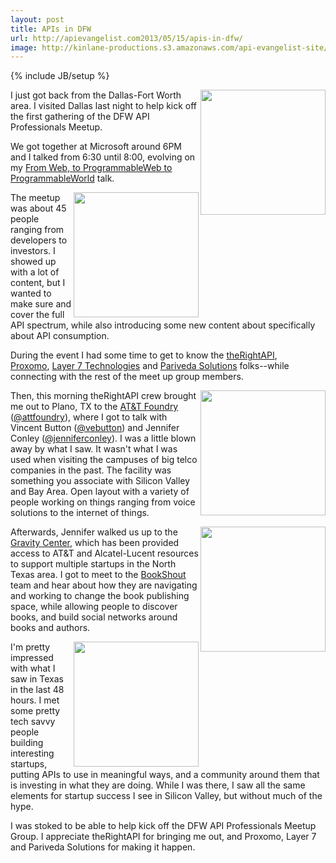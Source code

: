 ```yaml
---
layout: post
title: APIs in DFW
url: http://apievangelist.com2013/05/15/apis-in-dfw/
image: http://kinlane-productions.s3.amazonaws.com/api-evangelist-site/blog/dfw-api-meetup-group.jpeg
---
```

{% include JB/setup %}<p>
     <a title="DFW API Professional Meetup Group" href="http://www.meetup.com/DFW-API-Professionals/events/115600132/"><img src="https://s3.amazonaws.com/kinlane-productions/events/dfw-api-meetup-group/dfw-api-meetup-group.jpeg" border="0"  width="200" align="right" /></a>
</p>
<p>
     I just got back from the Dallas-Fort Worth area. I visited Dallas last night to help kick off the first gathering of the DFW API Professionals Meetup.
</p>
<p>
     We got together at Microsoft around 6PM and I talked from 6:30 until 8:00, evolving on my <a href="http://kinlane.github.io/talks/api-meetup-dallas-tx/web-to-programmableweb-to-programmableworld/index.html/" target="_blank">From Web, to ProgrammableWeb to ProgrammableWorld</a> talk.
</p>
<p>
     <a title="TheRightAPI" href="http://www.therightapi.com/" target="_blank"><img src="http://kinlane-productions.s3.amazonaws.com/api-evangelist-site/company/therightapi-logo-2.png" border="0"  width="200" align="right" /></a>
</p>
<p>
     The meetup was about 45 people ranging from developers to investors. I showed up with a lot of content, but I wanted to make sure and cover the full API spectrum, while also introducing some new content about specifically about API consumption.
</p>
<p>
     During the event I had some time to get to know the <a href="http://www.therightapi.com/">theRightAPI</a>, <a title="BAaS" href="http://www.proxomo.com/">Proxomo</a>, <a title="API Management" href="http://www.layer7tech.com/">Layer 7 Technologies</a> and <a title="Tech Efficiency and Innovation" href="http://www.parivedasolutions.com/">Pariveda Solutions</a> folks--while connecting with the rest of the meet up group members.
</p>
<p>
     <a title="AT&amp;T Foundry" href="https://www.foundry.att.com/"><img src="https://s3.amazonaws.com/kinlane-productions/api-evangelist/att/att-foundry.png" border="0"  width="200" align="right" /></a>
</p>
<p>
     Then, this morning theRightAPI crew brought me out to Plano, TX to the <a title="AT&amp;T Foundry" href="https://www.foundry.att.com/">AT&amp;T Foundry</a> (<a href="https://twitter.com/attfoundry">@attfoundry</a>), where I got to talk with Vincent Button (<a href="https://twitter.com/vebutton">@vebutton</a>) and Jennifer Conley (<a href="https://twitter.com/jenniferconley">@jenniferconley</a>). I was a little blown away by what I saw. It wasn't what I was used when visiting the campuses of big telco companies in the past. The facility was something you associate with Silicon Valley and Bay Area. Open layout with a variety of people working on things ranging from voice solutions to the internet of things.
</p>
<p>
     <a title="Gravity Center" href="http://gravitycentredallas.com/"><img src="https://s3.amazonaws.com/kinlane-productions/api-evangelist/gravity-center/gravity-center-logo.png" border="0"  width="200" align="right" /></a>
</p>
<p>
     Afterwards, Jennifer walked us up to the <a title="Gravity Center" href="http://gravitycentredallas.com/">Gravity Center</a>, which has been provided access to AT&amp;T and Alcatel-Lucent resources to support multiple startups in the North Texas area. I got to meet to the <a title="Bookshout" href="http://bookshout.com/">BookShout</a> team and hear about how they are navigating and working to change the book publishing space, while allowing people to discover books, and build social networks around books and authors.
</p>
<p>
     <a title="Bookshout" href="http://bookshout.com/"><img src="https://s3.amazonaws.com/kinlane-productions/api-evangelist/bookshout/bookshout-logo.png" border="0"  width="200" align="right" /></a>
</p>
<p>
     I'm pretty impressed with what I saw in Texas in the last 48 hours. I met some pretty tech savvy people building interesting startups, putting APIs to use in meaningful ways, and a community around them that is investing in what they are doing. While I was there, I saw all the same elements for startup success I see in Silicon Valley, but without much of the hype.
</p>
<p>
     I was stoked to be able to help kick off the DFW API Professionals Meetup Group. I appreciate theRightAPI for bringing me out, and Proxomo, Layer 7 and Pariveda Solutions for making it happen.
</p>
